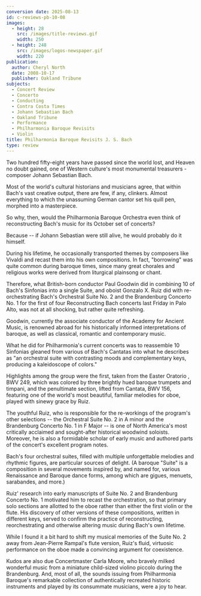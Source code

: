 ```yaml
---
conversion date: 2025-08-13
id: c-reviews-pb-10-08
images:
  - height: 28
    src: /images/title-reviews.gif
    width: 250
  - height: 248
    src: /images/logos-newspaper.gif
    width: 220
publication:
  author: Cheryl North
  date: 2008-10-17
  publisher: Oakland Tribune
subjects:
  - Concert Review
  - Concerto
  - Conducting
  - Contra Costa Times
  - Johann Sebastian Bach
  - Oakland Tribune
  - Performance
  - Philharmonia Baroque Revisits
  - Violin
title: Philharmonia Baroque Revisits J. S. Bach
type: review
---
```


Two hundred fifty-eight years have passed since the world lost, and Heaven no doubt gained, one of Western culture's most monumental treasurers - composer Johann Sebastian Bach.

Most of the world's cultural historians and musicians agree, that within Bach's vast creative output, there are few, if any, clinkers. Almost everything to which the unassuming German cantor set his quill pen, morphed into a masterpiece.

So why, then, would the Philharmonia Baroque Orchestra even think of reconstructing Bach's music for its October set of concerts?

Because -- if Johann Sebastian were still alive, he would probably do it himself.

During his lifetime, he occasionally transported themes by composers like Vivaldi and recast them into his own compositions. In fact, "borrowing" was quite common during baroque times, since many great chorales and religious works were derived from liturgical plainsong or chant.

Therefore, what British-born conductor Paul Goodwin did in combining 10 of Bach's Sinfonias into a single Suite, and oboist Gonzalo X. Ruiz did with re-orchestrating Bach's Orchestral Suite No. 2 and the Brandenburg Concerto No. 1 for the first of four  Reconstructing Bach  concerts last Friday in Palo Alto, was not at all shocking, but rather quite refreshing.

Goodwin, currently the associate conductor of the Academy for Ancient Music, is renowned abroad for his historically informed interpretations of baroque, as well as classical, romantic and contemporary music.

What he did for Philharmonia's current concerts was to reassemble 10 Sinfonias gleaned from various of Bach's Cantatas into what he describes as "an orchestral suite with contrasting moods and complementary keys, producing a kaleidoscope of colors."

Highlights among the group were the first, taken from the  Easter Oratorio , BWV 249, which was colored by three brightly hued baroque trumpets and timpani, and the penultimate section, lifted from Cantata, BWV 156, featuring one of the world's most beautiful, familiar melodies for oboe, played with sinewy grace by Ruiz.

The youthful Ruiz, who is responsible for the re-workings of the program's other selections -- the  Orchestral Suite No. 2 in A minor  and the  Brandenburg Concerto No. 1 in F Major  -- is one of North America's most critically acclaimed and sought-after historical woodwind soloists. Moreover, he is also a formidable scholar of early music and authored parts of the concert's excellent program notes.

Bach's four orchestral suites, filled with multiple unforgettable melodies and rhythmic figures, are particular sources of delight. (A baroque "Suite" is a composition in several movements inspired by, and named for, various Renaissance and Baroque dance forms, among which are gigues, menuets, sarabandes, and more.)

Ruiz' research into early manuscripts of  Suite No. 2  and  Brandenburg Concerto No. 1  motivated him to recast the orchestration, so that primary solo sections are allotted to the oboe rather than either the first violin or the flute. His discovery of other versions of these compositions, written in different keys, served to confirm the practice of reconstructing, reorchestrating and otherwise altering music during Bach's own lifetime.

While I found it a bit hard to shift my musical memories of the  Suite No. 2  away from Jean-Pierre Rampal's flute version, Ruiz's fluid, virtuosic performance on the oboe made a convincing argument for coexistence.

Kudos are also due Concertmaster Carla Moore, who bravely milked wonderful music from a miniature child-sized violino piccolo during the Brandenburg. And, most of all, the sounds issuing from Philharmonia Baroque's remarkable collection of authentically recreated historic instruments and played by its consummate musicians, were a joy to hear.
